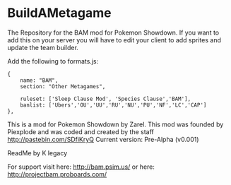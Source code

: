 # BuildAMetagame
The Repository for the BAM mod for Pokemon Showdown. If you want to add this on your server you will have to edit your client to add sprites and update the team builder.


Add the following to formats.js:

	{
		name: "BAM",
		section: "Other Metagames",

		ruleset: ['Sleep Clause Mod', 'Species Clause','BAM'],
		banlist: ['Ubers','OU','UU','RU','NU','PU','NF','LC','CAP'] 
	},
	
This is a mod for Pokemon Showdown by Zarel. This mod was founded by Piexplode and was coded and created by the staff http://pastebin.com/SDfiKryQ
Current version: Pre-Alpha (v0.001)

ReadMe by K legacy

For support visit here: http://bam.psim.us/ or here: http://projectbam.proboards.com/
         
